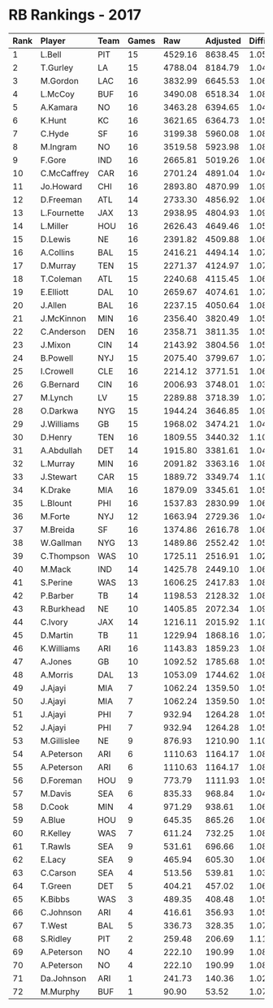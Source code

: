 # RB Rankings - 2017

| Rank | Player      | Team | Games | Raw     | Adjusted | Difficulty | Avg/Game | Typical | Consistency | Trend    |
| :----| :-----------| :----| :-----| :-------| :--------| :----------| :--------| :-------| :-----------| :--------|
| 1    | L.Bell      | PIT  | 15    | 4529.16 | 8638.45  | 1.052      | 575.90   | 573.65  | 6/4/5       | +42.8%   |
| 2    | T.Gurley    | LA   | 15    | 4788.04 | 8184.79  | 1.049      | 545.65   | 547.39  | 8/1/6       | +98.4%   |
| 3    | M.Gordon    | LAC  | 16    | 3832.99 | 6645.53  | 1.068      | 415.35   | 419.55  | 9/1/6       | +95.4%   |
| 4    | L.McCoy     | BUF  | 16    | 3490.08 | 6518.34  | 1.081      | 407.40   | 419.29  | 6/2/8       | +94.0%   |
| 5    | A.Kamara    | NO   | 16    | 3463.28 | 6394.65  | 1.049      | 399.67   | 391.10  | 7/1/8       | +99.4%   |
| 6    | K.Hunt      | KC   | 16    | 3621.65 | 6364.73  | 1.057      | 397.80   | 379.54  | 6/2/8       | +91.1%   |
| 7    | C.Hyde      | SF   | 16    | 3199.38 | 5960.08  | 1.083      | 372.50   | 378.70  | 6/1/9       | +63.0%   |
| 8    | M.Ingram    | NO   | 16    | 3519.58 | 5923.98  | 1.088      | 370.25   | 368.22  | 9/0/7       | +117.2%  |
| 9    | F.Gore      | IND  | 16    | 2665.81 | 5019.26  | 1.065      | 313.70   | 323.87  | 8/1/7       | +88.7%   |
| 10   | C.McCaffrey | CAR  | 16    | 2701.24 | 4891.04  | 1.047      | 305.69   | 304.57  | 9/2/5       | +53.3%   |
| 11   | Jo.Howard   | CHI  | 16    | 2893.80 | 4870.99  | 1.091      | 304.44   | 290.16  | 7/1/8       | +130.3%  |
| 12   | D.Freeman   | ATL  | 14    | 2733.30 | 4856.92  | 1.065      | 346.92   | 330.88  | 7/0/7       | +122.7%  |
| 13   | L.Fournette | JAX  | 13    | 2938.95 | 4804.93  | 1.098      | 369.61   | 383.63  | 7/0/6       | +70.6%   |
| 14   | L.Miller    | HOU  | 16    | 2626.43 | 4649.46  | 1.058      | 290.59   | 330.50  | 10/1/5      | +111.4%  |
| 15   | D.Lewis     | NE   | 16    | 2391.82 | 4509.88  | 1.065      | 281.87   | 284.06  | 10/1/5      | +149.4%  |
| 16   | A.Collins   | BAL  | 15    | 2416.21 | 4494.14  | 1.079      | 299.61   | 297.21  | 8/1/6       | +145.4%  |
| 17   | D.Murray    | TEN  | 15    | 2271.37 | 4124.97  | 1.079      | 275.00   | 284.27  | 8/1/6       | +102.4%  |
| 18   | T.Coleman   | ATL  | 15    | 2240.68 | 4115.45  | 1.062      | 274.36   | 302.13  | 10/1/4      | +94.9%   |
| 19   | E.Elliott   | DAL  | 10    | 2659.67 | 4074.61  | 1.079      | 407.46   | 407.51  | 5/0/5       | +73.5%   |
| 20   | J.Allen     | BAL  | 16    | 2237.15 | 4050.64  | 1.082      | 253.16   | 267.21  | 8/3/5       | +141.3%  |
| 21   | J.McKinnon  | MIN  | 16    | 2356.40 | 3820.49  | 1.051      | 238.78   | 228.48  | 10/0/6      | +231.5%  |
| 22   | C.Anderson  | DEN  | 16    | 2358.71 | 3811.35  | 1.058      | 238.21   | 252.51  | 10/0/6      | +173.4%  |
| 23   | J.Mixon     | CIN  | 14    | 2143.92 | 3804.56  | 1.054      | 271.75   | 235.05  | 4/2/8       | +86.9%   |
| 24   | B.Powell    | NYJ  | 15    | 2075.40 | 3799.67  | 1.076      | 253.31   | 237.37  | 7/1/7       | +134.8%  |
| 25   | I.Crowell   | CLE  | 16    | 2214.12 | 3771.51  | 1.067      | 235.72   | 252.06  | 10/1/5      | +145.4%  |
| 26   | G.Bernard   | CIN  | 16    | 2006.93 | 3748.01  | 1.032      | 234.25   | 214.44  | 7/0/9       | +255.6%  |
| 27   | M.Lynch     | LV   | 15    | 2289.88 | 3718.39  | 1.074      | 247.89   | 249.88  | 8/1/6       | +181.8%  |
| 28   | O.Darkwa    | NYG  | 15    | 1944.24 | 3646.85  | 1.092      | 243.12   | 234.98  | 8/2/5       | +132.8%  |
| 29   | J.Williams  | GB   | 15    | 1968.02 | 3474.21  | 1.045      | 231.61   | 175.69  | 7/1/7       | +885.0%  |
| 30   | D.Henry     | TEN  | 16    | 1809.55 | 3440.32  | 1.109      | 215.02   | 198.68  | 8/1/7       | +193.4%  |
| 31   | A.Abdullah  | DET  | 14    | 1915.80 | 3381.61  | 1.047      | 241.54   | 223.78  | 7/2/5       | +116.1%  |
| 32   | L.Murray    | MIN  | 16    | 2091.82 | 3363.16  | 1.088      | 210.20   | 220.88  | 7/1/8       | +175.3%  |
| 33   | J.Stewart   | CAR  | 15    | 1889.72 | 3349.74  | 1.103      | 223.32   | 206.69  | 7/3/5       | +158.5%  |
| 34   | K.Drake     | MIA  | 16    | 1879.09 | 3345.61  | 1.051      | 209.10   | 218.06  | 9/1/6       | +1163.1% |
| 35   | L.Blount    | PHI  | 16    | 1537.83 | 2830.99  | 1.066      | 176.94   | 170.12  | 7/2/7       | +130.6%  |
| 36   | M.Forte     | NYJ  | 12    | 1663.94 | 2729.36  | 1.047      | 227.45   | 219.02  | 5/1/6       | +138.4%  |
| 37   | M.Breida    | SF   | 16    | 1374.86 | 2616.78  | 1.065      | 163.55   | 168.94  | 10/0/6      | +166.4%  |
| 38   | W.Gallman   | NYG  | 13    | 1489.86 | 2552.42  | 1.050      | 196.34   | 179.69  | 6/0/7       | +189.3%  |
| 39   | C.Thompson  | WAS  | 10    | 1725.11 | 2516.91  | 1.026      | 251.69   | 246.05  | 4/1/5       | INACTIVE |
| 40   | M.Mack      | IND  | 14    | 1425.78 | 2449.10  | 1.060      | 174.94   | 178.32  | 8/1/5       | +138.0%  |
| 41   | S.Perine    | WAS  | 13    | 1606.25 | 2417.83  | 1.084      | 185.99   | 196.69  | 8/0/5       | +163.3%  |
| 42   | P.Barber    | TB   | 14    | 1198.53 | 2128.32  | 1.080      | 152.02   | 122.44  | 6/0/8       | +806.1%  |
| 43   | R.Burkhead  | NE   | 10    | 1405.85 | 2072.34  | 1.095      | 207.23   | 199.91  | 5/0/5       | +155.3%  |
| 44   | C.Ivory     | JAX  | 14    | 1216.11 | 2015.92  | 1.104      | 143.99   | 106.35  | 5/0/9       | +236.6%  |
| 45   | D.Martin    | TB   | 11    | 1229.94 | 1868.16  | 1.074      | 169.83   | 154.78  | 4/0/7       | +256.9%  |
| 46   | K.Williams  | ARI  | 16    | 1143.83 | 1859.23  | 1.080      | 116.20   | 113.35  | 10/0/6      | +576.1%  |
| 47   | A.Jones     | GB   | 10    | 1092.52 | 1785.68  | 1.055      | 178.57   | 160.41  | 6/0/4       | +357.2%  |
| 48   | A.Morris    | DAL  | 13    | 1053.09 | 1744.62  | 1.081      | 134.20   | 124.36  | 8/1/4       | +770.1%  |
| 49   | J.Ajayi     | MIA  | 7     | 1062.24 | 1359.50  | 1.057      | 194.21   | 191.35  | 6/2/6       | +88.0%   |
| 50   | J.Ajayi     | MIA  | 7     | 1062.24 | 1359.50  | 1.057      | 194.21   | 191.35  | 6/2/6       | +88.0%   |
| 51   | J.Ajayi     | PHI  | 7     | 932.94  | 1264.28  | 1.057      | 180.61   | 191.35  | 6/2/6       | +88.0%   |
| 52   | J.Ajayi     | PHI  | 7     | 932.94  | 1264.28  | 1.057      | 180.61   | 191.35  | 6/2/6       | +88.0%   |
| 53   | M.Gillislee | NE   | 9     | 876.93  | 1210.90  | 1.107      | 134.54   | 116.54  | 4/0/5       | +122.3%  |
| 54   | A.Peterson  | ARI  | 6     | 1110.63 | 1164.17  | 1.082      | 194.03   | 147.94  | 6/1/3       | INACTIVE |
| 55   | A.Peterson  | ARI  | 6     | 1110.63 | 1164.17  | 1.082      | 194.03   | 147.94  | 6/1/3       | INACTIVE |
| 56   | D.Foreman   | HOU  | 9     | 773.79  | 1111.93  | 1.052      | 123.55   | 111.41  | 6/0/3       | INACTIVE |
| 57   | M.Davis     | SEA  | 6     | 835.33  | 968.84   | 1.048      | 161.47   | 149.98  | 3/1/2       | +91.8%   |
| 58   | D.Cook      | MIN  | 4     | 971.29  | 938.61   | 1.068      | 234.65   | 282.97  | 3/0/1       | INACTIVE |
| 59   | A.Blue      | HOU  | 9     | 645.35  | 865.26   | 1.063      | 96.14    | 70.01   | 5/0/4       | +475.8%  |
| 60   | R.Kelley    | WAS  | 7     | 611.24  | 732.25   | 1.089      | 104.61   | 89.22   | 2/0/5       | INACTIVE |
| 61   | T.Rawls     | SEA  | 9     | 531.61  | 696.66   | 1.084      | 77.41    | 75.63   | 4/1/4       | +317.7%  |
| 62   | E.Lacy      | SEA  | 9     | 465.94  | 605.30   | 1.067      | 67.26    | 60.07   | 4/0/5       | INACTIVE |
| 63   | C.Carson    | SEA  | 4     | 513.56  | 539.81   | 1.036      | 134.95   | 140.60  | 2/0/2       | INACTIVE |
| 64   | T.Green     | DET  | 5     | 404.21  | 457.02   | 1.061      | 91.40    | 99.09   | 3/0/2       | N/A      |
| 65   | K.Bibbs     | WAS  | 3     | 489.35  | 408.48   | 1.057      | 136.16   | 136.16  | 1/1/1       | N/A      |
| 66   | C.Johnson   | ARI  | 4     | 416.61  | 356.93   | 1.056      | 89.23    | 102.12  | 3/0/1       | INACTIVE |
| 67   | T.West      | BAL  | 5     | 336.73  | 328.35   | 1.076      | 65.67    | 67.31   | 3/0/2       | INACTIVE |
| 68   | S.Ridley    | PIT  | 2     | 259.48  | 206.69   | 1.115      | 103.35   | 103.35  | 1/0/1       | N/A      |
| 69   | A.Peterson  | NO   | 4     | 222.10  | 190.99   | 1.082      | 47.75    | 147.94  | 6/1/3       | INACTIVE |
| 70   | A.Peterson  | NO   | 4     | 222.10  | 190.99   | 1.082      | 47.75    | 147.94  | 6/1/3       | INACTIVE |
| 71   | Da.Johnson  | ARI  | 1     | 241.73  | 140.36   | 1.023      | 140.36   | 140.36  | 0/1/0       | INACTIVE |
| 72   | M.Murphy    | BUF  | 1     | 90.90   | 53.52    | 1.075      | 53.52    | 53.52   | 0/1/0       | N/A      |


